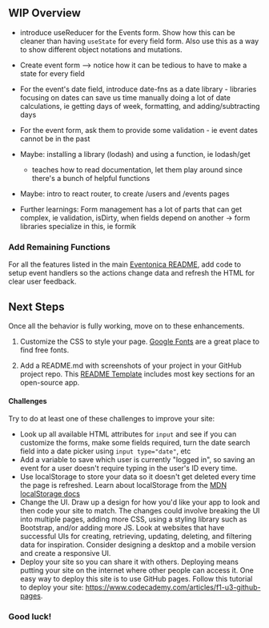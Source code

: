 ## WIP Overview
- introduce useReducer for the Events form. Show how this can be cleaner than having `useState` for every field form. Also use this as a way to show different object notations and mutations. 

-  Create event form --> notice how it can be tedious to have to make a state for every field

- For the event's date field, introduce date-fns as a date library - libraries focusing on dates can save us time manually doing a lot of date calculations, ie getting days of week, formatting, and adding/subtracting days

- For the event form, ask them to provide some validation - ie event dates cannot be in the past

- Maybe: installing a library (lodash) and using a function, ie lodash/get
    - teaches how to read documentation, let them play around since there's a bunch of helpful functions
    
- Maybe: intro to react router, to create /users and /events pages

- Further learnings: Form management has a lot of parts that can get complex, ie validation, isDirty, when fields depend on another -> form libraries specialize in this, ie formik




### Add Remaining Functions

For all the features listed in the main [Eventonica README](./README.md), add code to setup event handlers so the actions change data and refresh the HTML for clear user feedback.

## Next Steps

Once all the behavior is fully working, move on to these enhancements.

1. Customize the CSS to style your page. [Google Fonts](https://fonts.google.com/) are a great place to find free fonts.

1. Add a README.md with screenshots of your project in your GitHub project repo. This [README Template](https://github.com/othneildrew/Best-README-Template) includes most key sections for an open-source app.

#### Challenges

Try to do at least one of these challenges to improve your site:

- Look up all available HTML attributes for `input` and see if you can customize the forms, make some fields required, turn the date search field into a date picker using `input type="date"`, etc
- Add a variable to save which user is currently "logged in", so saving an event for a user doesn't require typing in the user's ID every time.
- Use localStorage to store your data so it doesn't get deleted every time the page is refreshed. Learn about localStorage from the [MDN localStorage docs](https://developer.mozilla.org/en-US/docs/Web/API/Window/localStorage)
- Change the UI. Draw up a design for how you'd like your app to look and then code your site to match. The changes could involve breaking the UI into multiple pages, adding more CSS, using a styling library such as Bootstrap, and/or adding more JS. Look at websites that have successful UIs for creating, retrieving, updating, deleting, and filtering data for inspiration. Consider designing a desktop and a mobile version and create a responsive UI.
- Deploy your site so you can share it with others. Deploying means putting your site on the internet where other people can access it. One easy way to deploy this site is to use GitHub pages. Follow this tutorial to deploy your site: https://www.codecademy.com/articles/f1-u3-github-pages.

### Good luck!

